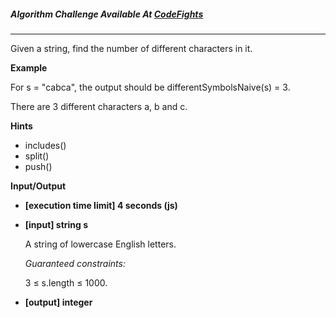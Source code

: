 ##### Algorithm Challenge Available At [CodeFights](https://codefights.com/arcade/intro/level-8/8N7p3MqzGQg5vFJfZ)

---

Given a string, find the number of different characters in it.

**Example**

For s = &quot;cabca&quot;, the output should be
differentSymbolsNaive(s) = 3.

There are 3 different characters a, b and c.

**Hints**

- includes()
- split()
- push()

**Input/Output**

- **[execution time limit] 4 seconds (js)**
- **[input] string s**

  A string of lowercase English letters.

  _Guaranteed constraints:_

  3 ≤ s.length ≤ 1000.

- **[output] integer**
